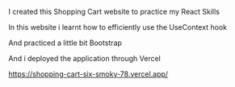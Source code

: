 I created this Shopping Cart website to practice my React Skills

In this website i learnt how to efficiently use the UseContext hook

And practiced a little bit Bootstrap

And i deployed the application through Vercel



https://shopping-cart-six-smoky-78.vercel.app/
